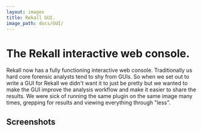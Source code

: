 ```yaml
---
layout: images
title: Rekall GUI.
image_path: docs/GUI/
---
```


# The Rekall interactive web console.

Rekall now has a fully functioning interactive web console. Traditionally us
hard core forensic analysts tend to shy from GUIs. So when we set out to write a
GUI for Rekall we didn't want it to just be pretty but we wanted to make the GUI
improve the analysis workflow and make it easier to share the results. We were
sick of running the same plugin on the same image many times, grepping for
results and viewing everything through "less".


## Screenshots

